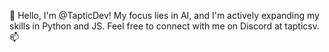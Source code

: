 👋 Hello, I'm @TapticDev! My focus lies in AI, and I'm actively expanding my skills in Python and JS. Feel free to connect with me on Discord at tapticsv.📫
